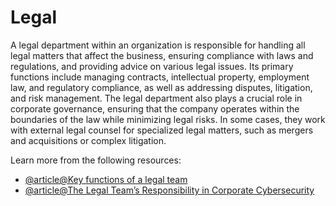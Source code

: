 # Legal

A legal department within an organization is responsible for handling all legal matters that affect the business, ensuring compliance with laws and regulations, and providing advice on various legal issues. Its primary functions include managing contracts, intellectual property, employment law, and regulatory compliance, as well as addressing disputes, litigation, and risk management. The legal department also plays a crucial role in corporate governance, ensuring that the company operates within the boundaries of the law while minimizing legal risks. In some cases, they work with external legal counsel for specialized legal matters, such as mergers and acquisitions or complex litigation.

Learn more from the following resources:

- [@article@Key functions of a legal team](https://uk.practicallaw.thomsonreuters.com/w-009-3932?transitionType=Default&contextData=(sc.Default)&firstPage=true)
- [@article@The Legal Team’s Responsibility in Corporate Cybersecurity](https://www.trustwave.com/en-us/resources/blogs/trustwave-blog/expert-insight-the-legal-teams-responsibility-in-corporate-cybersecurity/)